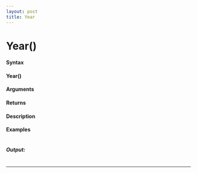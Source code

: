 ```yaml
---
layout: post
title: Year
---
```


# Year()


#### Syntax

#### Year()

#### Arguments

#### Returns

#### Description

#### Examples

```

```

##### Output:

```

```

---